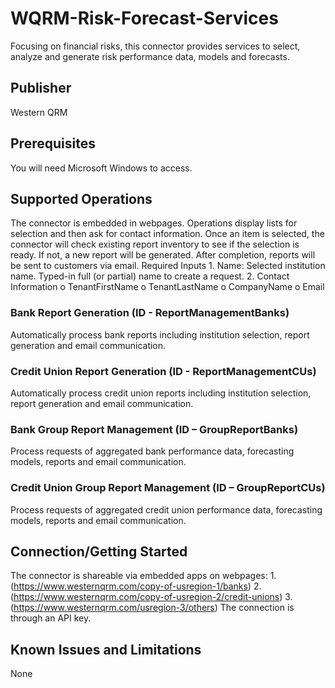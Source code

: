 # WQRM-Risk-Forecast-Services

Focusing on financial risks, this connector provides services to select, analyze and generate risk performance data, models and forecasts.

## Publisher
Western QRM

## Prerequisites
You will need Microsoft Windows to access.

## Supported Operations
The connector is embedded in webpages. Operations display lists for selection and then ask for contact information. Once an item is selected, the connector will check existing report inventory to see if the selection is ready. If not, a new report will be generated.  After completion, reports will be sent to customers via email.
Required Inputs 
	1.	Name: Selected institution name. Typed-in full (or partial) name to create a request.
	2.	Contact Information
		o	TenantFirstName
		o	TenantLastName
		o	CompanyName
		o	Email
### Bank Report Generation (ID -  ReportManagementBanks)
Automatically process bank reports including institution selection, report generation and email communication.
### Credit Union Report Generation (ID -  ReportManagementCUs)
Automatically process credit union reports including institution selection, report generation and email communication.

### Bank Group Report Management (ID – GroupReportBanks)
Process requests of aggregated bank performance data, forecasting models, reports and email communication.
### Credit Union Group Report Management (ID – GroupReportCUs)
Process requests of aggregated credit union performance data, forecasting models, reports and email communication.

## Connection/Getting Started
The connector is shareable via embedded apps on webpages: 
	1. (https://www.westernqrm.com/copy-of-usregion-1/banks)
	2. (https://www.westernqrm.com/copy-of-usregion-2/credit-unions)
	3. (https://www.westernqrm.com/usregion-3/others)
The connection is through an API key.

## Known Issues and Limitations
None
